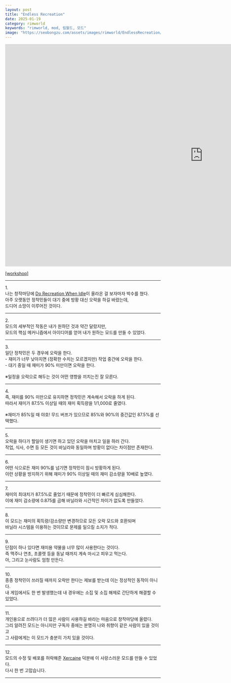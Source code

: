 ```yaml
---
layout: post
title: "Endless Recreation"
date: 2025-01-19
category: rimworld
keywords: "rimworld, mod, 림월드, 모드"
image: "https://seobongzu.com/assets/images/rimworld/EndlessRecreation/EndlessRecreation.webp"
---
```

<iframe src="https://www.youtube-nocookie.com/embed/SU4R6RBrG98?si=nzD0KP-KvhB5DUOV" width=1280px height=720px title="Endless Recreation" frameborder="0" allow="accelerometer; autoplay; clipboard-write; encrypted-media; gyroscope; picture-in-picture; web-share" loading="lazy" referrerpolicy="strict-origin-when-cross-origin" allowfullscreen></iframe>
<p><a href="https://steamcommunity.com/sharedfiles/filedetails/?id=3410477716" target="_blank">[workshop]</a></p>
<hr>
<p>1.<br>나는 창작마당에 <a href="https://steamcommunity.com/sharedfiles/filedetails/?id=3368214339" target="_blank">Do Recreation When Idle</a>이 올라온 걸 보자마자 박수를 쳤다.<br>아주 오랫동안 정착민들이 대기 중에 방황 대신 오락을 하길 바랐는데,<br>드디어 소망이 이루어진 것이다.<br></p>
<hr>
<p>2.<br>모드의 세부적인 작동은 내가 원하던 것과 약간 달랐지만,<br>모드의 핵심 메커니즘에서 아이디어를 얻어 내가 원하는 모드를 만들 수 있었다.<br></p>
<hr>
<p>3.<br>일단 정착민은 두 경우에 오락을 한다.<br>- 재미가 너무 낮아지면 (정확한 수치는 모르겠지만) 작업 중간에 오락을 한다.<br>- 대기 중일 때 재미가 90% 미만이면 오락을 한다.<br>
<br>
※일정을 오락으로 해두는 것이 어떤 영향을 끼치는진 잘 모른다.<br></p>
<hr>
<p>4.<br>즉, 재미를 90% 미만으로 유지하면 정착민은 계속해서 오락을 하게 된다.<br>따라서 재미가 87.5% 이상일 때의 재미 획득량을 1/1,000로 줄였다.<br>
<br>
※재미가 85%일 때 야호! 무드 버프가 있으므로 85%와 90%의 중간값인 87.5%를 선택했다.<br></p>
<hr>
<p>5.<br>오락을 하다가 할일이 생기면 하고 있던 오락을 마치고 일을 하러 간다.<br>작업, 식사, 수면 등 모든 것이 바닐라와 동일하며 방황이 없다는 차이점만 존재한다.<br></p>
<hr>
<p>6.<br>어떤 식으로든 재미 90%를 넘기면 정착민이 잠시 방황하게 된다.<br>이런 상황을 방지하기 위해 재미가 90% 이상일 때의 재미 감소량을 10배로 높였다.<br></p>
<hr>
<p>7.<br>재미의 최대치가 87.5%로 줄었기 때문에 정착민이 더 빠르게 심심해한다.<br>이에 재미 감소량에 0.875를 곱해 바닐라와 시간적인 차이가 없도록 만들었다.<br></p>
<hr>
<p>8.<br>이 모드는 재미의 획득량/감소량만 변경하므로 모든 오락 모드와 호환되며<br>바닐라 시스템을 이용하는 것이므로 문제를 일으킬 소지가 적다.<br></p>
<hr>
<p>9.<br>단점이 하나 있다면 재미용 약물을 너무 많이 사용한다는 것이다.<br>즉 맥주나 연초, 초콜렛 등을 동날 때까지 계속 마시고 피우고 먹는다.<br>아, 그리고 눈사람도 엄청 만든다.<br></p>
<hr>
<p>10.<br>종종 정착민이 쓰러질 때까지 오락만 한다는 제보를 받는데 이는 정상적인 동작이 아니다.<br>내 게임에서도 한 번 발생했는데 내 경우에는 소집 및 소집 해제로 간단하게 해결할 수 있었다.</p>
<hr>
<p>11.<br>개인용으로 쓰려다가 더 많은 사람이 사용하길 바라는 마음으로 창작마당에 올렸다.<br>그리 알려진 모드는 아니지만 구독자 중에는 분명히 나와 취향이 같은 사람이 있을 것이고<br>그 사람에게는 이 모드가 충분히 가치 있을 것이다.<br></p>
<hr>
<p>12.<br>모드의 수정 및 배포를 허락해준 <a href="https://steamcommunity.com/profiles/76561198062265145/myworkshopfiles/?appid=294100" target="_blank">Xercaine</a> 덕분에 이 사랑스러운 모드를 만들 수 있었다.<br>다시 한 번 고맙습니다.</p>
<hr>